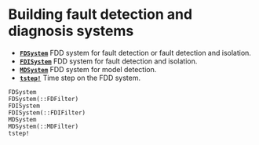 
# Building fault detection and diagnosis systems

* **[`FDSystem`](@ref)**  FDD system for fault detection or fault detection and isolation.
* **[`FDISystem`](@ref)**  FDD system for fault detection and isolation.
* **[`MDSystem`](@ref)**  FDD system for model detection.
* **[`tstep!`](@ref)**  Time step on the FDD system.

```@docs
FDSystem
FDSystem(::FDFilter)
FDISystem
FDISystem(::FDIFilter)
MDSystem
MDSystem(::MDFilter)
tstep!
```